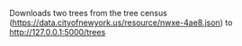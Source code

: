Downloads two trees from the tree census (https://data.cityofnewyork.us/resource/nwxe-4ae8.json) to http://127.0.0.1:5000/trees